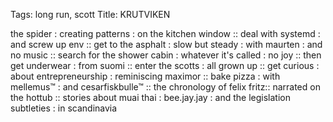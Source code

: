 Tags: long run, scott
Title: KRUTVIKEN
  
the spider : creating patterns : on the kitchen window :: deal with systemd : and screw up env :: get to the asphalt : slow but steady : with maurten : and no music :: search for the shower cabin : whatever it's called : no joy :: then get underwear : from suomi :: enter the scotts : all grown up :: get curious : about entrepreneurship : reminiscing maximor :: bake pizza : with mellemus™ : and cesarfiskbulle™ :: the chronology of felix fritz:: narrated on the hottub :: stories about muai thai  : bee.jay.jay : and the legislation subtleties : in scandinavia